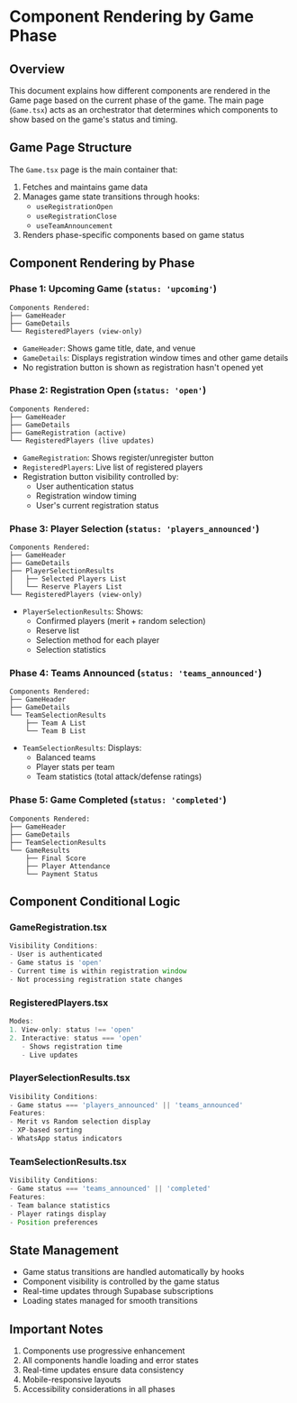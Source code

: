 # Component Rendering by Game Phase

## Overview
This document explains how different components are rendered in the Game page based on the current phase of the game. The main page (`Game.tsx`) acts as an orchestrator that determines which components to show based on the game's status and timing.

## Game Page Structure
The `Game.tsx` page is the main container that:
1. Fetches and maintains game data
2. Manages game state transitions through hooks:
   - `useRegistrationOpen`
   - `useRegistrationClose`
   - `useTeamAnnouncement`
3. Renders phase-specific components based on game status

## Component Rendering by Phase

### Phase 1: Upcoming Game (`status: 'upcoming'`)
```
Components Rendered:
├── GameHeader
├── GameDetails
└── RegisteredPlayers (view-only)
```
- `GameHeader`: Shows game title, date, and venue
- `GameDetails`: Displays registration window times and other game details
- No registration button is shown as registration hasn't opened yet

### Phase 2: Registration Open (`status: 'open'`)
```
Components Rendered:
├── GameHeader
├── GameDetails
├── GameRegistration (active)
└── RegisteredPlayers (live updates)
```
- `GameRegistration`: Shows register/unregister button
- `RegisteredPlayers`: Live list of registered players
- Registration button visibility controlled by:
  - User authentication status
  - Registration window timing
  - User's current registration status

### Phase 3: Player Selection (`status: 'players_announced'`)
```
Components Rendered:
├── GameHeader
├── GameDetails
├── PlayerSelectionResults
│   ├── Selected Players List
│   └── Reserve Players List
└── RegisteredPlayers (view-only)
```
- `PlayerSelectionResults`: Shows:
  - Confirmed players (merit + random selection)
  - Reserve list
  - Selection method for each player
  - Selection statistics

### Phase 4: Teams Announced (`status: 'teams_announced'`)
```
Components Rendered:
├── GameHeader
├── GameDetails
└── TeamSelectionResults
    ├── Team A List
    └── Team B List
```
- `TeamSelectionResults`: Displays:
  - Balanced teams
  - Player stats per team
  - Team statistics (total attack/defense ratings)

### Phase 5: Game Completed (`status: 'completed'`)
```
Components Rendered:
├── GameHeader
├── GameDetails
├── TeamSelectionResults
└── GameResults
    ├── Final Score
    ├── Player Attendance
    └── Payment Status
```

## Component Conditional Logic

### GameRegistration.tsx
```typescript
Visibility Conditions:
- User is authenticated
- Game status is 'open'
- Current time is within registration window
- Not processing registration state changes
```

### RegisteredPlayers.tsx
```typescript
Modes:
1. View-only: status !== 'open'
2. Interactive: status === 'open'
   - Shows registration time
   - Live updates
```

### PlayerSelectionResults.tsx
```typescript
Visibility Conditions:
- Game status === 'players_announced' || 'teams_announced'
Features:
- Merit vs Random selection display
- XP-based sorting
- WhatsApp status indicators
```

### TeamSelectionResults.tsx
```typescript
Visibility Conditions:
- Game status === 'teams_announced' || 'completed'
Features:
- Team balance statistics
- Player ratings display
- Position preferences
```

## State Management
- Game status transitions are handled automatically by hooks
- Component visibility is controlled by the game status
- Real-time updates through Supabase subscriptions
- Loading states managed for smooth transitions

## Important Notes
1. Components use progressive enhancement
2. All components handle loading and error states
3. Real-time updates ensure data consistency
4. Mobile-responsive layouts
5. Accessibility considerations in all phases
